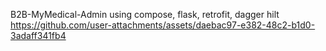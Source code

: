 B2B-MyMedical-Admin using compose, flask, retrofit, dagger hilt
https://github.com/user-attachments/assets/daebac97-e382-48c2-b1d0-3adaff341fb4



